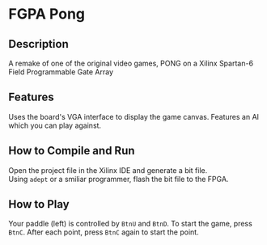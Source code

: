 # FGPA Pong
## Description
A remake of one of the original video games, PONG on a Xilinx Spartan-6 Field Programmable Gate Array

## Features
Uses the board's VGA interface to display the game canvas.
Features an AI which you can play against.

## How to Compile and Run
Open the project file in the Xilinx IDE and generate a bit file.  
Using `adept` or a smiliar programmer, flash the bit file to the FPGA.

## How to Play
Your paddle (left) is controlled by `BtnU` and `BtnD`.  To start the game, press `BtnC`.
After each point, press `BtnC` again to start the point.
